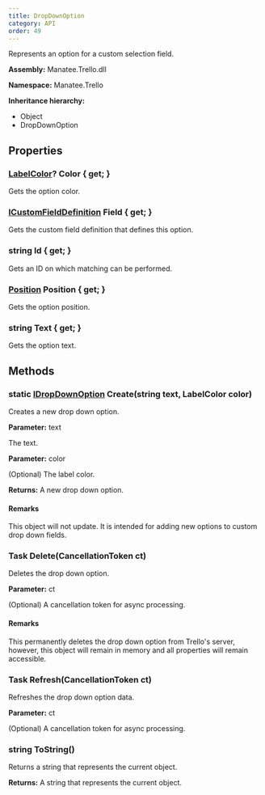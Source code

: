 ```yaml
---
title: DropDownOption
category: API
order: 49
---
```


Represents an option for a custom selection field.

**Assembly:** Manatee.Trello.dll

**Namespace:** Manatee.Trello

**Inheritance hierarchy:**

- Object
- DropDownOption

## Properties

### [LabelColor](../LabelColor#labelcolor)? Color { get; }

Gets the option color.

### [ICustomFieldDefinition](../ICustomFieldDefinition#icustomfielddefinition) Field { get; }

Gets the custom field definition that defines this option.

### string Id { get; }

Gets an ID on which matching can be performed.

### [Position](../Position#position) Position { get; }

Gets the option position.

### string Text { get; }

Gets the option text.

## Methods

### static [IDropDownOption](../IDropDownOption#idropdownoption) Create(string text, LabelColor color)

Creates a new drop down option.

**Parameter:** text

The text.

**Parameter:** color

(Optional) The label color.

**Returns:** A new drop down option.

#### Remarks

This object will not update. It is intended for adding new options to custom drop down fields.

### Task Delete(CancellationToken ct)

Deletes the drop down option.

**Parameter:** ct

(Optional) A cancellation token for async processing.

#### Remarks

This permanently deletes the drop down option from Trello&#39;s server, however, this object will remain in memory and all properties will remain accessible.

### Task Refresh(CancellationToken ct)

Refreshes the drop down option data.

**Parameter:** ct

(Optional) A cancellation token for async processing.

### string ToString()

Returns a string that represents the current object.

**Returns:** A string that represents the current object.

